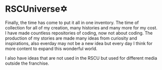 # RSCUniverse✡️
Finally, the time has come to put it all in one inventory. The time of collection for all of my creation, many histories and many more for my cost. I have made countless repositories of coding, now not about coding. The production of my stories are made many ideas from curiosity and inspirations, also everday may not be a new idea but every day I think for more content to expand this wonderful world.

I also have ideas that are not used in the RSCU but used for different media outside the franchise.
